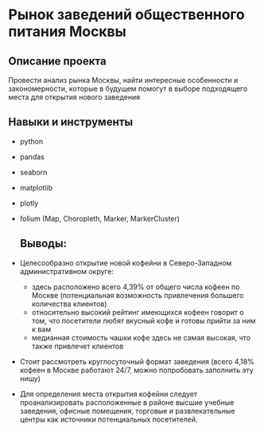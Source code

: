 # Рынок заведений общественного питания Москвы
## Описание проекта
Провести анализ рынка Москвы, найти интересные особенности и закономерности, которые в будущем помогут в выборе подходящего места для открытия нового заведения

## Навыки и инструменты
- python
- pandas
- seaborn
- matplotlib
- plotly
- folium (Map, Choropleth, Marker, MarkerCluster)

  ## Выводы:
- Целесообразно открытие новой кофейни в Северо-Западном административном округе:
    - здесь расположено всего 4,39% от общего числа кофеен по Москве (потенциальная возможность привлечения большего количества клиентов)
    - относительно высокий рейтинг имеющихся кофеен говорит о том, что посетители любят вкусный кофе и готовы прийти за ним к вам
    - медианная стоимость чашки кофе здесь не самая высокая, что также привлечет клиентов
- Стоит рассмотреть круглосуточный формат заведения (всего 4,18% кофеен в Москве работают 24/7, можно попробовать заполнить эту нишу)
- Для определения места открытия кофейни следует проанализировать расположенные в районе высшие учебные заведения, офисные помещения, торговые и развлекательные центры как источники потенциальных посетителей.
